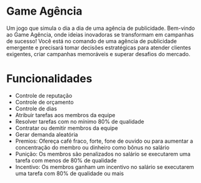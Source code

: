 # Game Agência
Um jogo que simula o dia a dia de uma agência de publicidade.
Bem-vindo ao Game Agência, onde ideias inovadoras se transformam em campanhas de sucesso! Você está no comando de uma agência de publicidade emergente e precisará tomar decisões estratégicas para atender clientes exigentes, criar campanhas memoráveis e superar desafios do mercado.
<h1>Funcionalidades</h1>
<ul>
<li>Controle de reputação</li>
<li>Controle de orçamento</li>
<li>Controle de dias</li>
<li>Atribuir tarefas aos membros da equipe</li>
<li>Resolver tarefas com no mínimo 80% de qualidade</li>
<li>Contratar ou demitir membros da equipe</li>
<li>Gerar demanda aleatória</li>
<li>Premios: Ofereça café fraco, forte, fone de ouvido ou para aumentar a concentração do membro ou dinheiro como bônus no salário</li>
<li>Punição: Os membros são penalizados no salário se executarem uma tarefa com menos de 80% de qualidade</li>
<li>Incentivo: Os membros ganham um incentivo no salário se executarem uma tarefa com 80% de qualidade ou mais</li>
</ul>
